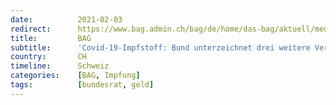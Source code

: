 ```yaml
---
date:          2021-02-03
redirect:      https://www.bag.admin.ch/bag/de/home/das-bag/aktuell/medienmitteilungen.msg-id-82224.html
title:         BAG
subtitle:      'Covid-19-Impfstoff: Bund unterzeichnet drei weitere Verträge'
country:       CH
timeline:      Schweiz
categories:    [BAG, Impfung]
tags:          [bundesrat, geld]
---
```

